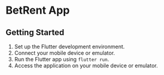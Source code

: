 # BetRent App


## Getting Started

1. Set up the Flutter development environment.
2. Connect your mobile device or emulator.
3. Run the Flutter app using `flutter run`.
4. Access the application on your mobile device or emulator.
